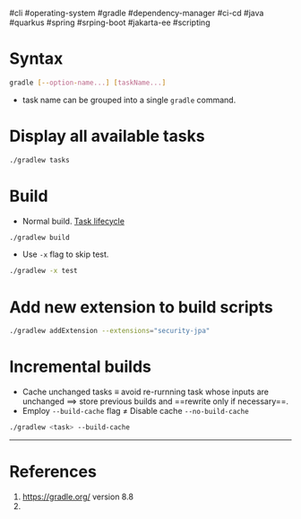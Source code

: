 #cli #operating-system #gradle #dependency-manager #ci-cd  #java #quarkus #spring #srping-boot #jakarta-ee  #scripting 

# Syntax
```bash
gradle [--option-name...] [taskName...]
```
- task name can be grouped into a single `gradle` command.
# Display all available tasks
```bash
./gradlew tasks
```

# Build
- Normal build. [Task lifecycle](Gradle%20tasks.md#Task%20lifecycle)
```bash
./gradlew build
```
- Use `-x` flag to skip test.
```bash
./gradlew -x test
```
# Add new extension to build scripts
```bash
./gradlew addExtension --extensions="security-jpa"
```

# Incremental builds
- Cache unchanged tasks $\equiv$ avoid re-rurnning task whose inputs are unchanged $\implies$ store previous builds and ==rewrite only if necessary==.
- Employ `--build-cache` flag $\neq$ Disable cache `--no-build-cache`
```bash
./gradlew <task> --build-cache
```

---
# References
1. https://gradle.org/ version 8.8
2. 